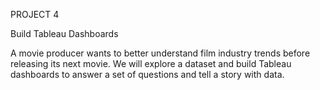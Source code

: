 PROJECT 4

Build Tableau Dashboards

A movie producer wants to better understand film industry trends before releasing its next movie. We will explore a dataset and build Tableau dashboards to answer a set of questions and tell a story with data.
